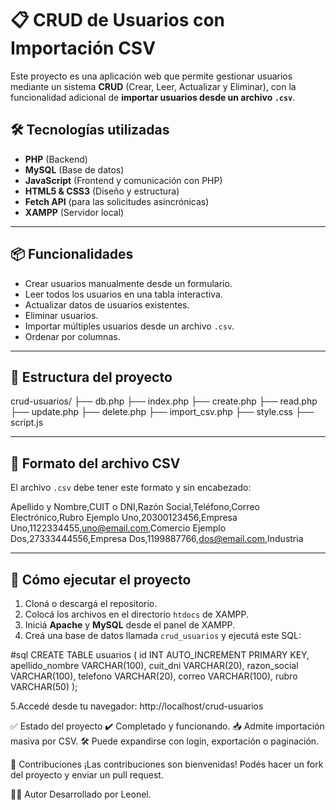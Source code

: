 # 📋 CRUD de Usuarios con Importación CSV

Este proyecto es una aplicación web que permite gestionar usuarios mediante un sistema **CRUD** (Crear, Leer, Actualizar y Eliminar), con la funcionalidad adicional de **importar usuarios desde un archivo `.csv`**.

## 🛠️ Tecnologías utilizadas

- **PHP** (Backend)
- **MySQL** (Base de datos)
- **JavaScript** (Frontend y comunicación con PHP)
- **HTML5 & CSS3** (Diseño y estructura)
- **Fetch API** (para las solicitudes asincrónicas)
- **XAMPP** (Servidor local)

---

## 📦 Funcionalidades

- Crear usuarios manualmente desde un formulario.
- Leer todos los usuarios en una tabla interactiva.
- Actualizar datos de usuarios existentes.
- Eliminar usuarios.
- Importar múltiples usuarios desde un archivo `.csv`.
- Ordenar por columnas.

---

## 📁 Estructura del proyecto

crud-usuarios/
├── db.php
├── index.php
├── create.php
├── read.php
├── update.php
├── delete.php
├── import_csv.php
├── style.css
├── script.js


---

## 📄 Formato del archivo CSV

El archivo `.csv` debe tener este formato y sin encabezado:

Apellido y Nombre,CUIT o DNI,Razón Social,Teléfono,Correo Electrónico,Rubro
Ejemplo Uno,20300123456,Empresa Uno,1122334455,uno@email.com,Comercio
Ejemplo Dos,27333444556,Empresa Dos,1199887766,dos@email.com,Industria


---

## 🚀 Cómo ejecutar el proyecto

1. Cloná o descargá el repositorio.
2. Colocá los archivos en el directorio `htdocs` de XAMPP.
3. Iniciá **Apache** y **MySQL** desde el panel de XAMPP.
4. Creá una base de datos llamada `crud_usuarios` y ejecutá este SQL:

#sql
CREATE TABLE usuarios (
  id INT AUTO_INCREMENT PRIMARY KEY,
  apellido_nombre VARCHAR(100),
  cuit_dni VARCHAR(20),
  razon_social VARCHAR(100),
  telefono VARCHAR(20),
  correo VARCHAR(100),
  rubro VARCHAR(50)
);

5.Accedé desde tu navegador:
http://localhost/crud-usuarios

✅ Estado del proyecto
✔️ Completado y funcionando.
📥 Admite importación masiva por CSV.
🛠️ Puede expandirse con login, exportación o paginación.

🤝 Contribuciones
¡Las contribuciones son bienvenidas! Podés hacer un fork del proyecto y enviar un pull request.

🧑‍💻 Autor
Desarrollado por Leonel.
